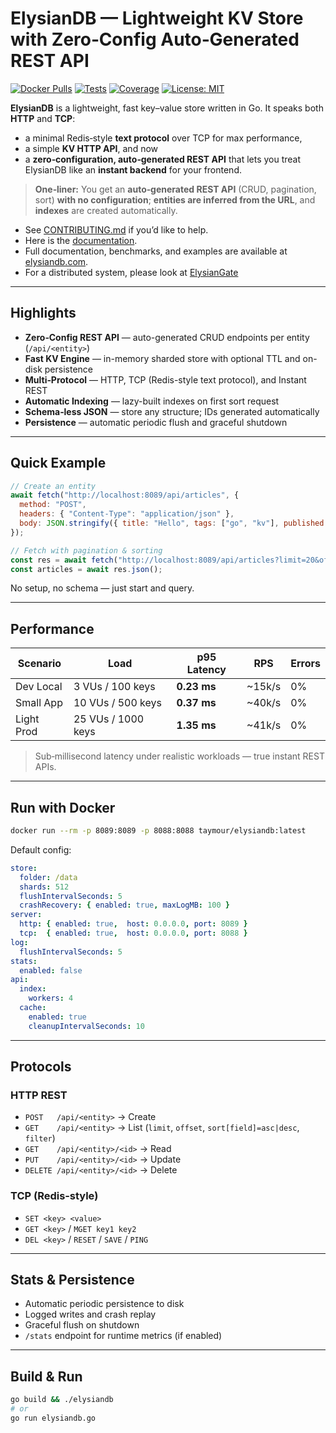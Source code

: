 # ElysianDB — Lightweight KV Store with **Zero‑Config Auto‑Generated REST API**

[![Docker Pulls](https://img.shields.io/docker/pulls/taymour/elysiandb.svg)](https://hub.docker.com/r/taymour/elysiandb)
[![Tests](https://img.shields.io/github/actions/workflow/status/taymour/elysiandb/ci.yaml?branch=main&label=tests)](https://github.com/taymour/elysiandb/actions/workflows/ci.yaml)
[![Coverage](https://codecov.io/gh/elysiandb/elysiandb/branch/main/graph/badge.svg)](https://codecov.io/gh/taymour/elysiandb)
[![License: MIT](https://img.shields.io/badge/License-MIT-yellow.svg)](LICENSE)

**ElysianDB** is a lightweight, fast key–value store written in Go. It speaks both **HTTP** and **TCP**:

* a minimal Redis‑style **text protocol** over TCP for max performance,
* a simple **KV HTTP API**, and now
* a **zero‑configuration, auto‑generated REST API** that lets you treat ElysianDB like an **instant backend** for your frontend.

> **One‑liner:** You get an **auto‑generated REST API** (CRUD, pagination, sort) **with no configuration**; **entities are inferred from the URL**, and **indexes** are created automatically.

* See [CONTRIBUTING.md](CONTRIBUTING.md) if you’d like to help.
* Here is the [documentation](https://github.com/elysiandb/elysiandb/blob/main/docs/index.md).
* Full documentation, benchmarks, and examples are available at [elysiandb.com](https://elysiandb.com).
* For a distributed system, please look at [ElysianGate](https://github.com/elysiandb/elysian-gate)

---

## Highlights

* **Zero‑Config REST API** — auto-generated CRUD endpoints per entity (`/api/<entity>`)
* **Fast KV Engine** — in-memory sharded store with optional TTL and on-disk persistence
* **Multi‑Protocol** — HTTP, TCP (Redis-style text protocol), and Instant REST
* **Automatic Indexing** — lazy-built indexes on first sort request
* **Schema‑less JSON** — store any structure; IDs generated automatically
* **Persistence** — automatic periodic flush and graceful shutdown

---

## Quick Example

```js
// Create an entity
await fetch("http://localhost:8089/api/articles", {
  method: "POST",
  headers: { "Content-Type": "application/json" },
  body: JSON.stringify({ title: "Hello", tags: ["go", "kv"], published: true }),
});

// Fetch with pagination & sorting
const res = await fetch("http://localhost:8089/api/articles?limit=20&offset=0&sort[title]=asc");
const articles = await res.json();
```

No setup, no schema — just start and query.

---

## Performance

| Scenario   | Load               | p95 Latency | RPS    | Errors |
| ---------- | ------------------ | ----------- | ------ | ------ |
| Dev Local  | 3 VUs / 100 keys   | **0.23 ms** | ~15k/s | 0%     |
| Small App  | 10 VUs / 500 keys  | **0.37 ms** | ~40k/s | 0%     |
| Light Prod | 25 VUs / 1000 keys | **1.35 ms** | ~41k/s | 0%     |

> Sub‑millisecond latency under realistic workloads — true instant REST APIs.

---

## Run with Docker

```bash
docker run --rm -p 8089:8089 -p 8088:8088 taymour/elysiandb:latest
```

Default config:

```yaml
store:
  folder: /data
  shards: 512
  flushIntervalSeconds: 5
  crashRecovery: { enabled: true, maxLogMB: 100 }
server:
  http: { enabled: true,  host: 0.0.0.0, port: 8089 }
  tcp:  { enabled: true,  host: 0.0.0.0, port: 8088 }
log:
  flushIntervalSeconds: 5
stats:
  enabled: false
api:
  index:
    workers: 4
  cache:
    enabled: true
    cleanupIntervalSeconds: 10

```

---

## Protocols

### HTTP REST

* `POST   /api/<entity>` → Create
* `GET    /api/<entity>` → List (`limit`, `offset`, `sort[field]=asc|desc`, `filter`)
* `GET    /api/<entity>/<id>` → Read
* `PUT    /api/<entity>/<id>` → Update
* `DELETE /api/<entity>/<id>` → Delete

### TCP (Redis‑style)

* `SET <key> <value>`
* `GET <key>` / `MGET key1 key2`
* `DEL <key>` / `RESET` / `SAVE` / `PING`

---

## Stats & Persistence

* Automatic periodic persistence to disk
* Logged writes and crash replay
* Graceful flush on shutdown
* `/stats` endpoint for runtime metrics (if enabled)

---

## Build & Run

```bash
go build && ./elysiandb
# or
go run elysiandb.go
```
